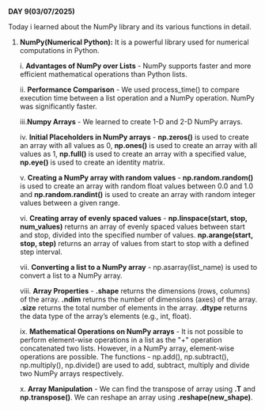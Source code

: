 **DAY 9(03/07/2025)**

Today i learned about the NumPy library and its various functions in detail.

1) **NumPy(Numerical Python):** It is a powerful library used for numerical computations in Python.

   i. **Advantages of NumPy over Lists** - NumPy supports faster and more efficient mathematical operations than Python lists.

   ii. **Performance Comparison** - We used process_time() to compare execution time between a list operation and a NumPy operation. NumPy was significantly faster.
   
   iii.**Numpy Arrays** - We learned to create 1-D and 2-D NumPy arrays. 

   iv. **Initial Placeholders in NumPy arrays** - **np.zeros()** is used to create an array with all values as 0, **np.ones()** is used to create an array with all values as 1, **np.full()** is used to create an array with a specified value, **np.eye()** is used to create an identity matrix.

    v. **Creating a NumPy array with random values** - **np.random.random()** is used to create an array with random float values between 0.0 and 1.0 and **np.random.randint()** is used to create an array with random integer values between a given range.

   vi. **Creating array of evenly spaced values** - **np.linspace(start, stop, num_values)** returns an array of evenly spaced values between start and stop, divided into the specified number of values. **np.arange(start, stop, step)** returns an array of values from start to stop with a defined step interval.

   vii. **Converting a list to a NumPy array** - np.asarray(list_name) is used to convert a list to a NumPy array.

   viii. **Array Properties** - **.shape** returns the dimensions (rows, columns) of the array.
   **.ndim** returns the number of dimensions (axes) of the array.
   **.size** returns the total number of elements in the array.
   **.dtype** returns the data type of the array’s elements (e.g., int, float).

   ix. **Mathematical Operations on NumPy arrays** - It is not possible to perform element-wise operations in a list as the "+" operation concatenated two lists. However, in a NumPy array, element-wise operations are possible. The functions - np.add(), np.subtract(), np.multiply(), np.divide() are used to add, subtract, multiply and divide two NumPy arrays respectively.

   x. **Array Manipulation** - We can find the transpose of array using **.T** and **np.transpose()**.  We can reshape an array using **.reshape(new_shape)**.
